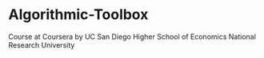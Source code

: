 # Algorithmic-Toolbox
Course at Coursera by UC San Diego Higher School of Economics National Research University
